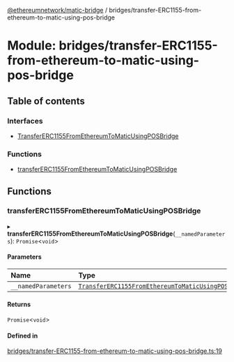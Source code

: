 [@ethereumnetwork/matic-bridge](../README.md) / bridges/transfer-ERC1155-from-ethereum-to-matic-using-pos-bridge

# Module: bridges/transfer-ERC1155-from-ethereum-to-matic-using-pos-bridge

## Table of contents

### Interfaces

- [TransferERC1155FromEthereumToMaticUsingPOSBridge](../interfaces/bridges_transfer_ERC1155_from_ethereum_to_matic_using_pos_bridge.TransferERC1155FromEthereumToMaticUsingPOSBridge.md)

### Functions

- [transferERC1155FromEthereumToMaticUsingPOSBridge](bridges_transfer_ERC1155_from_ethereum_to_matic_using_pos_bridge.md#transfererc1155fromethereumtomaticusingposbridge)

## Functions

### transferERC1155FromEthereumToMaticUsingPOSBridge

▸ **transferERC1155FromEthereumToMaticUsingPOSBridge**(`__namedParameters`): `Promise`<`void`\>

#### Parameters

| Name | Type |
| :------ | :------ |
| `__namedParameters` | [`TransferERC1155FromEthereumToMaticUsingPOSBridge`](../interfaces/bridges_transfer_ERC1155_from_ethereum_to_matic_using_pos_bridge.TransferERC1155FromEthereumToMaticUsingPOSBridge.md) |

#### Returns

`Promise`<`void`\>

#### Defined in

[bridges/transfer-ERC1155-from-ethereum-to-matic-using-pos-bridge.ts:19](https://github.com/KedziaPawel/matic-bridge/blob/ca4dc8c/src/bridges/transfer-ERC1155-from-ethereum-to-matic-using-pos-bridge.ts#L19)
